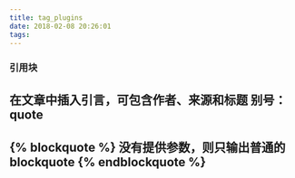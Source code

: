 ```yaml
---
title: tag_plugins
date: 2018-02-08 20:26:01
tags:
---
```

### 引用块
在文章中插入引言，可包含作者、来源和标题
别号：quote
---
{% blockquote %}
没有提供参数，则只输出普通的blockquote
{% endblockquote %}
---

